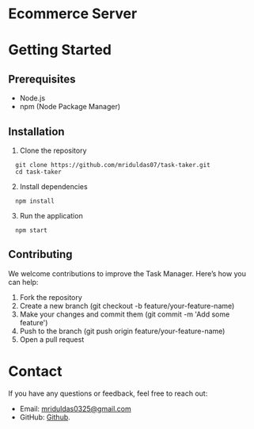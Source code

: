 # Ecommerce Server
# Getting Started
 ## Prerequisites
   - Node.js
   - npm (Node Package Manager)
## Installation
  1. Clone the repository
  ```
    git clone https://github.com/mriduldas07/task-taker.git
    cd task-taker
  ```
  2. Install dependencies
  ```
    npm install
  ```
  3. Run the application
  ```
    npm start
  ```
## Contributing
We welcome contributions to improve the Task Manager. Here’s how you can help:
  1. Fork the repository
  2. Create a new branch (git checkout -b feature/your-feature-name)
  3. Make your changes and commit them (git commit -m 'Add some feature')
  4. Push to the branch (git push origin feature/your-feature-name)
  5. Open a pull request
# Contact
If you have any questions or feedback, feel free to reach out:
  - Email: mriduldas0325@gmail.com
  - GitHub: [Github](https://github.com/mriduldas07).

